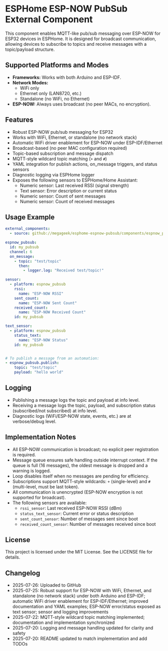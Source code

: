 # ESPHome ESP-NOW PubSub External Component

This component enables MQTT-like pub/sub messaging over ESP-NOW for ESP32 devices in ESPHome. It is designed for broadcast communication, allowing devices to subscribe to topics and receive messages with a topic/payload structure.

## Supported Platforms and Modes

- **Frameworks:** Works with both Arduino and ESP-IDF.
- **Network Modes:**
  - WiFi only
  - Ethernet only (LAN8720, etc.)
  - Standalone (no WiFi, no Ethernet)
- **ESP-NOW:** Always uses broadcast (no peer MACs, no encryption).


## Features

- Robust ESP-NOW pub/sub messaging for ESP32
- Works with WiFi, Ethernet, or standalone (no network stack)
- Automatic WiFi driver enablement for ESP-NOW under ESP-IDF/Ethernet
- Broadcast-based (no peer MAC configuration required)
- Topic-based subscription and message dispatch
- MQTT-style wildcard topic matching (`+` and `#`)
- YAML integration for publish actions, on_message triggers, and status sensors
- Diagnostic logging via ESPHome logger
- Exposes the following sensors to ESPHome/Home Assistant:
  - Numeric sensor: Last received RSSI (signal strength)
  - Text sensor: Error description or current status
  - Numeric sensor: Count of sent messages
  - Numeric sensor: Count of received messages


## Usage Example

```yaml
external_components:
  - source: github://megageek/esphome-espnow-pubsub/components/espnow_pubsub

espnow_pubsub:
  id: my_pubsub
  channel: 6
  on_message:
    - topic: "test/topic"
      then:
        - logger.log: "Received test/topic!"

sensor:
  - platform: espnow_pubsub
    rssi:
      name: "ESP-NOW RSSI"
    sent_count:
      name: "ESP-NOW Sent Count"
    received_count:
      name: "ESP-NOW Received Count"
    id: my_pubsub

text_sensor:
  - platform: espnow_pubsub
    status_text:
      name: "ESP-NOW Status"
    id: my_pubsub


# To publish a message from an automation:
- espnow_pubsub.publish:
    topic: "test/topic"
    payload: "hello world"
```

## Logging

- Publishing a message logs the topic and payload at info level.
- Receiving a message logs the topic, payload, and subscription status (subscribed/not subscribed) at info level.
- Diagnostic logs (WiFi/ESP-NOW state, events, etc.) are at verbose/debug level.


## Implementation Notes

- All ESP-NOW communication is broadcast; no explicit peer registration is required.
- Message queue ensures safe handling outside interrupt context. If the queue is full (16 messages), the oldest message is dropped and a warning is logged.
- Loop disables itself when no messages are pending for efficiency.
- Subscriptions support MQTT-style wildcards: `+` (single-level) and `#` (multi-level, must be last token).
- All communication is unencrypted (ESP-NOW encryption is not supported for broadcast).
- The following sensors are available:
  - `rssi_sensor`: Last received ESP-NOW RSSI (dBm)
  - `status_text_sensor`: Current error or status description
  - `sent_count_sensor`: Number of messages sent since boot
  - `received_count_sensor`: Number of messages received since boot


## License

This project is licensed under the MIT License. See the LICENSE file for details.

## Changelog

- 2025-07-26: Uploaded to GitHub
- 2025-07-25: Robust support for ESP-NOW with WiFi, Ethernet, and standalone (no network stack) under both Arduino and ESP-IDF; automatic WiFi driver enablement for ESP-IDF/Ethernet; improved documentation and YAML examples; ESP-NOW error/status exposed as text sensor; sensor and logging improvements
- 2025-07-22: MQTT-style wildcard topic matching implemented; documentation and implementation synchronized
- 2025-07-20: Logging and message handling updated for clarity and safety
- 2025-07-20: README updated to match implementation and add TODOs
